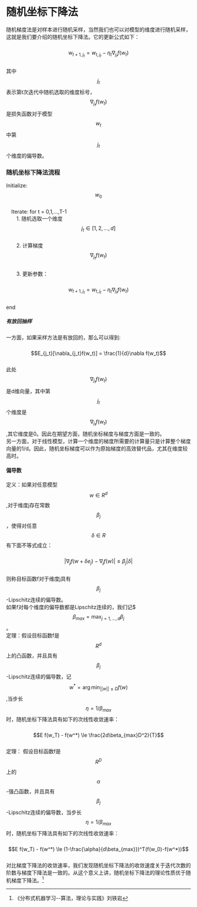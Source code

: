 # 随机坐标下降法

随机梯度法是对样本进行随机采样，当然我们也可以对模型的维度进行随机采样，这就是我们要介绍的随机坐标下降法。它的更新公式如下：  
  $$w_{t+1,j_t} = w_{t,j_t} - \eta_t \nabla_{j_t}f(w_t)$$  
其中$$j_t$$表示第t次迭代中随机选取的维度标号，$$\nabla_{j_t}f(w_t)$$是损失函数对于模型$$w_t$$中第$$j_t$$个维度的偏导数。

### 随机坐标下降法流程

Initialize: $$w_0$$  
 Iterate: for t = 0,1,...,T-1  
  1. 随机选取一个维度$$j_t \in [1,2,...,d]$$  
  2. 计算梯度$$\nabla_{j_t}f(w_t)$$  
  3. 更新参数：  
    $$w_{t+1,j_t} = w_{t,j_t} - \eta_t \nabla_{j_t}f(w_t)$$  
end

##### 有放回抽样

一方面，如果采样方法是有放回的，那么可以得到:  
  $$E_{j_t}[\nabla_{j_t}f(w_t)] = \frac{1}{d}\nabla f(w_t)$$  
此处$$\nabla_{j_t}f(w_t)$$是d维向量，其中第$$j_t$$个维度是$$\nabla_{j_t}f(w_t)$$,其它维度是0。因此在期望方面，随机坐标梯度与梯度方面是一致的。  
另一方面，对于线性模型，计算一个维度的梯度所需要的计算量只是计算整个梯度向量的1/d。因此，随机坐标梯度可以作为原始梯度的高效替代品，尤其在维度较高时。

#### 偏导数

定义：如果对任意模型$$w\in R^d$$,对于维度j存在常数$$\beta_j$$，使得对任意$$\delta \in R$$有下面不等式成立：  
  $$|\nabla_{j}f(w+\delta e_j) -\nabla_{j}f(w)| \le \beta_j |\delta|$$  
则称目标函数f对于维度j具有$$\beta_j$$-Lipschitz连续的偏导数。  
如果f对每个维度的偏导数都是Lipschitz连续的，我们记$$$\beta_{max} = \displaystyle \max_{j=1,...,d}\beta_j$$。  
定理：假设目标函数f是$$R^d$$上的凸函数，并且具有$$\beta_j$$-Lipschitz连续的偏导数，记$$w^*= \displaystyle \arg \min_{||w||\le D} f(w)$$,当步长$$\eta = 1/\beta_{max}$$时，随机坐标下降法具有如下的次线性收敛速率：  
  $$E f(w_T) - f(w^*) \le \frac{2d\beta_{max}D^2}{T}$$  
定理： 假设目标函数f是$$R^D$$上的$$\alpha$$-强凸函数，并且具有$$\beta_j$$-Lipschitz连续的偏导数，当步长$$\eta = 1/\beta_{max}$$时，随机坐标下降法具有如下的次线性收敛速率：  
  $$E f(w_T) - f(w^*) \le (1-\frac{\alpha}{d\beta_{max}})^T(f(w_0)-f(w^*))$$  
对比梯度下降法的收敛速率，我们发现随机坐标下降法的收敛速度关于迭代次数的阶数与梯度下降法是一致的。从这个意义上讲，随机坐标下降法的理论性质优于随机梯度下降法。[^1]

[^1]: 《分布式机器学习--算法，理论与实践》刘铁岩

